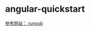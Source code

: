 # angular-quickstart

[参考网站： runoob](http://www.runoob.com/angularjs2/angularjs2-javascript-setup.html)
